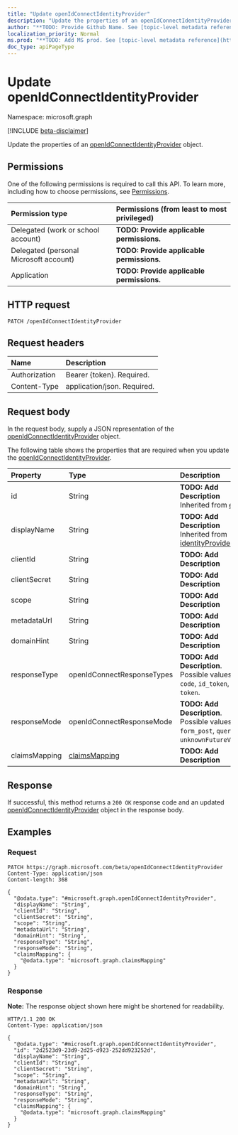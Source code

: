 ```yaml
---
title: "Update openIdConnectIdentityProvider"
description: "Update the properties of an openIdConnectIdentityProvider object."
author: "**TODO: Provide Github Name. See [topic-level metadata reference](https://msgo.azurewebsites.net/add/document/guidelines/metadata.html#topic-level-metadata)**"
localization_priority: Normal
ms.prod: "**TODO: Add MS prod. See [topic-level metadata reference](https://msgo.azurewebsites.net/add/document/guidelines/metadata.html#topic-level-metadata)**"
doc_type: apiPageType
---
```


# Update openIdConnectIdentityProvider
Namespace: microsoft.graph

[!INCLUDE [beta-disclaimer](../../includes/beta-disclaimer.md)]

Update the properties of an [openIdConnectIdentityProvider](../resources/openidconnectidentityprovider.md) object.

## Permissions
One of the following permissions is required to call this API. To learn more, including how to choose permissions, see [Permissions](/graph/permissions-reference).

|Permission type|Permissions (from least to most privileged)|
|:---|:---|
|Delegated (work or school account)|**TODO: Provide applicable permissions.**|
|Delegated (personal Microsoft account)|**TODO: Provide applicable permissions.**|
|Application|**TODO: Provide applicable permissions.**|

## HTTP request

<!-- {
  "blockType": "ignored"
}
-->
``` http
PATCH /openIdConnectIdentityProvider
```

## Request headers
|Name|Description|
|:---|:---|
|Authorization|Bearer {token}. Required.|
|Content-Type|application/json. Required.|

## Request body
In the request body, supply a JSON representation of the [openIdConnectIdentityProvider](../resources/openidconnectidentityprovider.md) object.

The following table shows the properties that are required when you update the [openIdConnectIdentityProvider](../resources/openidconnectidentityprovider.md).

|Property|Type|Description|
|:---|:---|:---|
|id|String|**TODO: Add Description** Inherited from [entity](../resources/entity.md)|
|displayName|String|**TODO: Add Description** Inherited from [identityProviderBase](../resources/identityproviderbase.md)|
|clientId|String|**TODO: Add Description**|
|clientSecret|String|**TODO: Add Description**|
|scope|String|**TODO: Add Description**|
|metadataUrl|String|**TODO: Add Description**|
|domainHint|String|**TODO: Add Description**|
|responseType|openIdConnectResponseTypes|**TODO: Add Description**. Possible values are: `code`, `id_token`, `token`.|
|responseMode|openIdConnectResponseMode|**TODO: Add Description**. Possible values are: `form_post`, `query`, `unknownFutureValue`.|
|claimsMapping|[claimsMapping](../resources/claimsmapping.md)|**TODO: Add Description**|



## Response

If successful, this method returns a `200 OK` response code and an updated [openIdConnectIdentityProvider](../resources/openidconnectidentityprovider.md) object in the response body.

## Examples

### Request
<!-- {
  "blockType": "request",
  "name": "update_openidconnectidentityprovider"
}
-->
``` http
PATCH https://graph.microsoft.com/beta/openIdConnectIdentityProvider
Content-Type: application/json
Content-length: 368

{
  "@odata.type": "#microsoft.graph.openIdConnectIdentityProvider",
  "displayName": "String",
  "clientId": "String",
  "clientSecret": "String",
  "scope": "String",
  "metadataUrl": "String",
  "domainHint": "String",
  "responseType": "String",
  "responseMode": "String",
  "claimsMapping": {
    "@odata.type": "microsoft.graph.claimsMapping"
  }
}
```


### Response
**Note:** The response object shown here might be shortened for readability.
<!-- {
  "blockType": "response",
  "truncated": true
}
-->
``` http
HTTP/1.1 200 OK
Content-Type: application/json

{
  "@odata.type": "#microsoft.graph.openIdConnectIdentityProvider",
  "id": "2d2523d9-23d9-2d25-d923-252dd923252d",
  "displayName": "String",
  "clientId": "String",
  "clientSecret": "String",
  "scope": "String",
  "metadataUrl": "String",
  "domainHint": "String",
  "responseType": "String",
  "responseMode": "String",
  "claimsMapping": {
    "@odata.type": "microsoft.graph.claimsMapping"
  }
}
```


